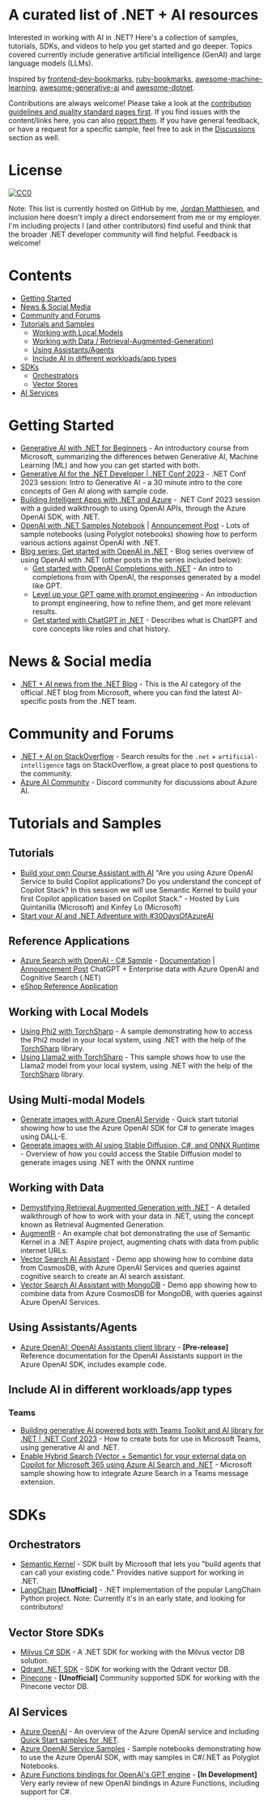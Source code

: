 # A curated list of .NET + AI resources

Interested in working with AI in .NET? Here's a collection of samples, tutorials, SDKs, and videos to help you get started and go deeper. Topics covered currently include generative artificial intelligence (GenAI) and large language models (LLMs).

Inspired by [frontend-dev-bookmarks](https://github.com/dypsilon/frontend-dev-bookmarks), [ruby-bookmarks](https://github.com/dreikanter/ruby-bookmarks), [awesome-machine-learning](https://github.com/josephmisiti/awesome-machine-learning), [awesome-generative-ai](https://github.com/steven2358/awesome-generative-ai) and [awesome-dotnet](https://github.com/quozd/awesome-dotnet).

Contributions are always welcome! Please take a look at the [contribution guidelines and quality standard pages first](CONTRIBUTING.md). If you find issues with the content/links here, you can also [report them](https://github.com/jmatthiesen/dotnet-ai-resources/issues). If you have general feedback, or have a request for a specific sample, feel free to ask in the [Discussions](https://github.com/jmatthiesen/dotnet-ai-resources/discussions) section as well.

# License

[![CC0](https://licensebuttons.net/p/zero/1.0/88x31.png)](https://creativecommons.org/publicdomain/zero/1.0/)

Note: This list is currently hosted on GitHub by me, [Jordan Matthiesen](https://github.com/jmatthiesen), and inclusion here doesn't imply a direct endorsement from me or my employer. I'm including projects I (and other contributors) find useful and think that the broader .NET developer community will find helpful. Feedback is welcome!

# Contents
- [Getting Started](#getting-started)
- [News & Social Media](#news--social-media)
- [Community and Forums](#community-and-forums)
- [Tutorials and Samples](#tutorials)
  - [Working with Local Models](#working-with-local-models)
  - [Working with Data / Retrieval-Augmented-Generation)](#working-with-data)
  - [Using Assistants/Agents](#using-assistants--agents)
  - [Include AI in different workloads/app types](#include-ai-in-different-workloadsapp-types)
- [SDKs](#sdks)
  - [Orchestrators](#orchestrators)
  - [Vector Stores](#vector-store-sdks)
- [AI Services](#ai-services)

# Getting Started

- [Generative AI with .NET for Beginners](https://youtube.com/playlist?list=PLdo4fOcmZ0oW_k4_eDTPWDLUVWz7A9y0M&si=c7B1fz4oQQYHEfy2) - An introductory course from Microsoft, summarizing the differences betwen Generative AI, Machine Learning (ML) and how you can get started with both.
- [Generative AI for the .NET Developer | .NET Conf 2023](https://youtu.be/yc0Zl_UXCY4?si=ko3xGqncKakU2xSt) - .NET Conf 2023 session: Intro to Generative AI - a 30 minute intro to the core concepts of Gen AI along with sample code.
- [Building Intelligent Apps with .NET and Azure](https://www.youtube.com/watch?v=-3SrUqjq9Ic&list=PLdo4fOcmZ0oULyHSPBx-tQzePOYlhvrAU) - .NET Conf 2023 session with a guided walkthrough to using OpenAI APIs, through the Azure OpenAI SDK, with .NET.
- [OpenAI with .NET Samples Notebook](https://github.com/Azure-Samples/openai-dotnet-samples) | [Announcement Post](https://devblogs.microsoft.com/dotnet/getting-started-azure-openai-dotnet/) - Lots of sample notebooks (using Polyglot notebooks) showing how to perform various actions against OpenAI with .NET.
- [Blog series; Get started with OpenAI in .NET](https://devblogs.microsoft.com/dotnet/getting-started-azure-openai-dotnet/) - Blog series overview of using OpenAI with .NET (other posts in the series included below):
  - [Get started with OpenAI Completions with .NET](https://devblogs.microsoft.com/dotnet/get-started-with-open-ai-completions-with-dotnet/) - An intro to completions from with OpenAI, the responses generated by a model like GPT.
  - [Level up your GPT game with prompt engineering](https://devblogs.microsoft.com/dotnet/gpt-prompt-engineering-openai-azure-dotnet/) - An introduction to prompt engineering, how to refine them, and get more relevant results.
  - [Get started with ChatGPT in .NET](https://devblogs.microsoft.com/dotnet/get-started-chatgpt-azure-dotnet/) - Describes what is ChatGPT and core concepts like roles and chat history.

# News & Social media

- [.NET + AI news from the .NET Blog](https://devblogs.microsoft.com/dotnet/category/ai/) - This is the AI category of the official .NET blog from Microsoft, where you can find the latest AI-specific posts from the .NET team.

# Community and Forums

- [.NET + AI on StackOverflow](https://stackoverflow.com/questions/tagged/.net+artificial-intelligence) - Search results for the `.net` + `artificial-intelligence` tags on StackOverflow, a great place to post questions to the community.
- [Azure AI Community](https://discord.com/invite/ByRwuEEgH4) - Discord community for discussions about Azure AI.

# Tutorials and Samples

## Tutorials

- [Build your own Course Assistant with AI](https://youtu.be/BRaltelZt6U?si=uuUvRc_9jSW4L601) "Are you using Azure OpenAI Service to build Copilot applications? Do you understand the concept of Copilot Stack? In this session we will use Semantic Kernel to build your first Copilot application based on Copilot Stack." - Hosted by Luis Quintanilla (Microsoft) and Kinfey Lo (Microsoft)
- [Start your AI and .NET Adventure with #30DaysOfAzureAI](https://www.youtube.com/watch?v=567890)

## Reference Applications

- [Azure Search with OpenAI - C# Sample](https://github.com/Azure-Samples/azure-search-openai-demo-csharp/) - [Documentation](https://learn.microsoft.com/dotnet/azure/ai/get-started-app-chat-template?tabs=github-codespaces) | [Announcement Post](https://devblogs.microsoft.com/dotnet/transform-business-smart-dotnet-apps-azure-chatgpt/) ChatGPT + Enterprise data with Azure OpenAI and Cognitive Search (.NET) 
- [eShop Reference Application](https://github.com/dotnet/eShop/)
  
## Working with Local Models

- [Using Phi2 with TorchSharp](https://github.com/LittleLittleCloud/Torchsharp-phi) - A sample demonstrating how to access the Phi2 model in your local system, using .NET with the help of the [TorchSharp](https://github.com/dotnet/TorchSharp) library.
- [Using Llama2 with TorchSharp](https://github.com/LittleLittleCloud/Torchsharp-llama) - This sample shows how to use the Llama2 model from your local system, using .NET with the help of the [TorchSharp](https://github.com/dotnet/TorchSharp) library.

## Using Multi-modal Models

- [Generate images with Azure OpenAI Servide](https://learn.microsoft.com/en-us/azure/ai-services/openai/dall-e-quickstart?tabs=dalle3%2Ccommand-line&pivots=programming-language-csharp) - Quick start tutorial showing how to use the Azure OpenAI SDK for C# to generate images using DALL-E.
- [Generate images with AI using Stable Diffusion, C#, and ONNX Runtime](https://devblogs.microsoft.com/dotnet/generate-ai-images-stable-diffusion-csharp-onnx-runtime/) - Overview of how you could access the Stable Diffusion model to generate images using .NET with the ONNX runtime

## Working with Data

- [Demystifying Retrieval Augmented Generation with .NET](https://devblogs.microsoft.com/dotnet/demystifying-retrieval-augmented-generation-with-dotnet/) - A detailed walkthrough of how to work with your data in .NET, using the concept known as Retrieval Augmented Generation.
- [AugmentR](https://github.com/bradygaster/AugmentR) - An example chat bot demonstrating the use of Semantic Kernel in a .NET Aspire project, augmenting chats with data from public internet URLs.
- [Vector Search AI Assistant](https://github.com/Azure/Vector-Search-AI-Assistant/tree/cognitive-search-vector) - Demo app showing how to combine data from CosmosDB, with Azure OpenAI Services and queries against cognitive search to create an AI search assistant.
- [Vector Search AI Assistant with MongoDB](https://github.com/Azure/Vector-Search-AI-Assistant-MongoDBvCore) - Demo app showing how to combine data from Azure CosmosDB for MongoDB, with queries against Azure OpenAI Services.

## Using Assistants/Agents

- [Azure OpenAI: OpenAI Assistants client library](https://learn.microsoft.com/en-us/dotnet/api/overview/azure/ai.openai.assistants-readme?view=azure-dotnet-preview) - **[Pre-release]** Reference documentation for the OpenAI Assistants support in the Azure OpenAI SDK, includes example code.

## Include AI in different workloads/app types

### Teams
- [Building generative AI powered bots with Teams Toolkit and AI library for .NET | .NET Conf 2023](https://youtu.be/E6sEr3OrwgA?si=VmL5yUr3B21yU83u) - How to create bots for use in Microsoft Teams, using generative AI and .NET.
- [Enable Hybrid Search (Vector + Semantic) for your external data on Copilot for Microsoft 365 using Azure AI Search and .NET](https://adoption.microsoft.com/en-us/sample-solution-gallery/sample/officedev-copilot-for-m365-plugins-samples-msgext-doc-search-csharp/) - Microsoft sample showing how to integrate Azure Search in a Teams message extension.

# SDKs

## Orchestrators

- [Semantic Kernel](https://github.com/microsoft/semantic-kernel) - SDK built by Microsoft that lets you "build agents that can call your existing code." Provides native support for working in .NET.
- [LangChain](https://github.com/tryAGI/LangChain/) **[Unofficial]** - .NET implementation of the popular LangChain Python project. Note: Currently it's in an early state, and looking for contributors!
  
## Vector Store SDKs

- [Milvus C# SDK](https://milvus.io/docs/v2.2.x/install-csharp.md) - A .NET SDK for working with the Milvus vector DB solution.
- [Qdrant .NET SDK](https://github.com/qdrant/qdrant-dotnet) - SDK for working with the Qdrant vector DB.
- [Pinecone](https://github.com/neon-sunset/Pinecone.NET) - **[Unofficial]** Community supported SDK for working with the Pinecone vector DB.

## AI Services

- [Azure OpenAI](https://learn.microsoft.com/en-us/azure/ai-services/openai/) - An overview of the Azure OpenAI service and including [Quick Start samples for .NET](https://learn.microsoft.com/en-us/azure/ai-services/openai/chatgpt-quickstart?tabs=command-line%2Cpython&pivots=programming-language-csharp).
- [Azure OpenAI Service Samples](https://github.com/Azure-Samples/openai/) - Sample notebooks demonstrating how to use the Azure OpenAI SDK, with may samples in C#/.NET as Polyglot Notebooks.
- [Azure Functions bindings for OpenAI's GPT engine](https://github.com/Azure/azure-functions-openai-extension) - **[In Development]** Very early review of new OpenAI bindings in Azure Functions, including support for C#.
